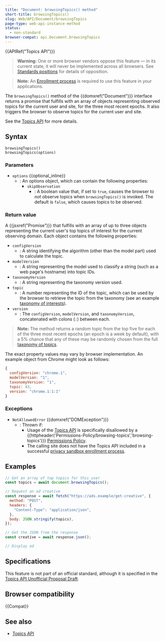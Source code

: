 ```yaml
---
title: "Document: browsingTopics() method"
short-title: browsingTopics()
slug: Web/API/Document/browsingTopics
page-type: web-api-instance-method
status:
  - non-standard
browser-compat: api.Document.browsingTopics
---
```


{{APIRef("Topics API")}}

> **Warning:** One or more browser vendors oppose this feature — in its current state, it will never be implemented across all browsers. See [Standards positions](/en-US/docs/Web/API/Topics_API#standards_positions) for details of opposition.

> **Note:** An [Enrollment process](/en-US/docs/Web/Privacy/Privacy_sandbox/Enrollment) is required to use this feature in your applications.

The `browsingTopics()` method of the {{domxref("Document")}} interface returns a promise that fulfills with an array of objects representing observed topics for the current user and site, for the three most recent epochs. It also triggers the browser to observe topics for the current user and site.

See the [Topics API](/en-US/docs/Web/API/Topics_API) for more details.

## Syntax

```js-nolint
browsingTopics()
browsingTopics(options)
```

### Parameters

- `options` {{optional_inline}}
  - : An options object, which can contain the following properties:
    - `skipObservation`
      - : A boolean value that, if set to `true`, causes the browser to _not_ observe topics when `browsingTopics()` is invoked. The default is `false`, which causes topics to be observed.

### Return value

A {{jsxref("Promise")}} that fulfills with an array of up to three objects representing the current user's top topics of interest for the current observing domain. Each object contains the following properties:

- `configVersion`
  - : A string identifying the algorithm (other than the model part) used to calculate the topic.
- `modelVersion`
  - : A string representing the model used to classify a string (such as a web page's hostname) into topic IDs.
- `taxonomyVersion`
  - : A string representing the taxonomy version used.
- `topic`
  - : A number representing the ID of the topic, which can be used by the browser to retrieve the topic from the taxonomy (see an example [taxonomy of interests](https://github.com/patcg-individual-drafts/topics/blob/main/taxonomy_v1.md)).
- `version`
  - : The `configVersion`, `modelVersion`, and `taxonomyVersion`, concatenated with colons (`:`) between each.

> **Note:** The method returns a random topic from the top five for each of the three most recent epochs (an epoch is a week by default), with a 5% chance that any of these may be randomly chosen from the full [taxonomy of topics](https://github.com/patcg-individual-drafts/topics/blob/main/taxonomy_v1.md).

The exact property values may vary by browser implementation. An example object from Chrome might look as follows:

```js
{
  configVersion: "chrome.1",
  modelVersion: "1",
  taxonomyVersion: "1",
  topic: 43,
  version: "chrome.1:1:1"
}
```

### Exceptions

- `NotAllowedError` {{domxref("DOMException")}}
  - : Thrown if:
    - Usage of the [Topics API](/en-US/docs/Web/API/Topics_API) is specifically disallowed by a {{httpheader('Permissions-Policy/browsing-topics','browsing-topics')}} [Permissions Policy](/en-US/docs/Web/HTTP/Permissions_Policy).
    - The calling site does not have the Topics API included in a successful [privacy sandbox enrollment process](/en-US/docs/Web/Privacy/Privacy_sandbox/Enrollment).

## Examples

```js
// Get an array of top topics for this user
const topics = await document.browsingTopics();

// Request an ad creative
const response = await fetch("https://ads.example/get-creative", {
  method: "POST",
  headers: {
    "Content-Type": "application/json",
  },
  body: JSON.stringify(topics),
});

// Get the JSON from the response
const creative = await response.json();

// Display ad
```

## Specifications

This feature is not part of an official standard, although it is specified in the [Topics API Unofficial Proposal Draft](https://patcg-individual-drafts.github.io/topics/).

## Browser compatibility

{{Compat}}

## See also

- [Topics API](/en-US/docs/Web/API/Topics_API)
